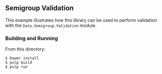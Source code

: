 ## Semigroup Validation
This example illustrates how this library can be used to perform validation with
the `Data.Semigroup.Validation` module.

### Building and Running
From this directory:
```
$ bower install
$ pulp build
$ pulp run
```
